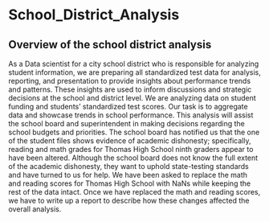 # School_District_Analysis

## Overview of the school district analysis
As a Data scientist for a city school district who is responsible for analyzing student information, we are preparing all standardized test data for analysis, reporting, and presentation to provide insights about performance trends and patterns. These insights are used to inform discussions and strategic decisions at the school and district level. We are analyzing data on student funding and students’ standardized test scores. Our task is to aggregate data and showcase trends in school performance. This analysis will assist the school board and superintendent in making decisions regarding the school budgets and priorities. 
The school board has notified us that the one of the student files shows evidence of academic dishonesty; specifically, reading and math grades for Thomas High School ninth graders appear to have been altered. Although the school board does not know the full extent of the academic dishonesty, they want to uphold state-testing standards and have turned to us for help. We have been asked to replace the math and reading scores for Thomas High School with NaNs while keeping the rest of the data intact. Once we have replaced the math and reading scores, we have to write up a report to describe how these changes affected the overall analysis.

